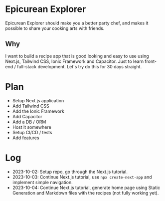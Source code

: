 # Epicurean Explorer
Epicurean Explorer should make you a better party chef, and makes it possible to share your cooking arts with friends.

## Why
I want to build a recipe app that is good looking and easy to use using Next.js, Tailwind CSS, Ionic Framework and Capacitor. Just to learn front-end / full-stack development. Let's try do this for 30 days straight.

# Plan
- Setup Next.js application
- Add Tailwind CSS
- Add the Ionic Framework
- Add Capacitor
- Add a DB / ORM
- Host it somewhere
- Setup CI/CD / tests
- Add features

# Log
- 2023-10-02: Setup repo, go through the Next.js tutorial.
- 2023-10-03: Continue Next.js tutorial, use `npx create-next-app` and implement simple navigation.
- 2023-10-04: Continue Next.js tutorial, generate home page using Static Generation and Markdown files with the recipes (not fully working yet).
